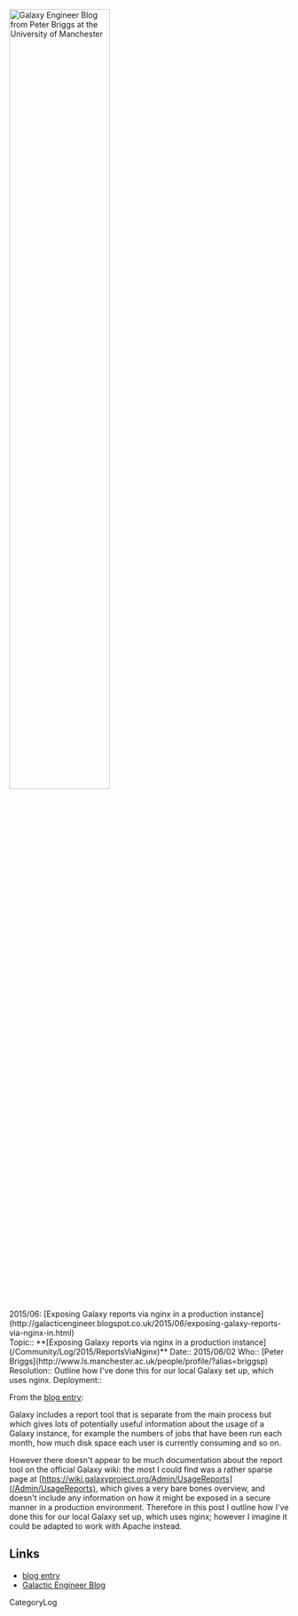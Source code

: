 <div class='center'><a href='http://galacticengineer.blogspot.co.uk/'><img src='/Images/GalacticEngineerHeader.png' alt='Galaxy Engineer Blog from Peter Briggs at the University of Manchester' width="60%" /></a></div>

<div class="title">2015/06: [Exposing Galaxy reports via nginx in a production instance](http://galacticengineer.blogspot.co.uk/2015/06/exposing-galaxy-reports-via-nginx-in.html)</div>



<div class='logbox'>
 Topic:: **[Exposing Galaxy reports via nginx in a production instance](/Community/Log/2015/ReportsViaNginx)**
 Date:: 2015/06/02
 Who:: [Peter Briggs](http://www.ls.manchester.ac.uk/people/profile/?alias=briggsp)
 Resolution:: Outline how I've done this for our local Galaxy set up, which uses nginx.
 Deployment:: 
</div>

From the [blog entry](http://galacticengineer.blogspot.co.uk/2015/06/exposing-galaxy-reports-via-nginx-in.html):

<div class='indent'>

Galaxy includes a report tool that is separate from the main process but which gives lots of potentially useful information about the usage of a Galaxy instance, for example the numbers of jobs that have been run each month, how much disk space each user is currently consuming and so on.

However there doesn't appear to be much documentation about the report tool on the official Galaxy wiki: the most I could find was a rather sparse page at [https://wiki.galaxyproject.org/Admin/UsageReports](/Admin/UsageReports), which gives a very bare bones overview, and doesn't include any information on how it might be exposed in a secure manner in a production environment. Therefore in this post I outline how I've done this for our local Galaxy set up, which uses nginx; however I imagine it could be adapted to work with Apache instead.
</div>

## Links

* [blog entry](http://galacticengineer.blogspot.co.uk/2015/06/exposing-galaxy-reports-via-nginx-in.html)
* [Galactic Engineer Blog](http://galacticengineer.blogspot.co.uk/)

CategoryLog
